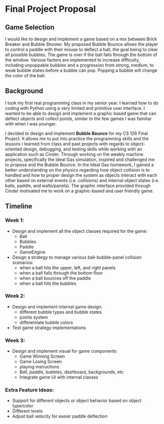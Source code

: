 # Final Project Proposal
## Game Selection
I would like to design and implement a game based on a mix between Brick Breaker
and Bubble Shooter. My proposed Bubble Bounce allows the player to control a 
paddle with their mouse to deflect a ball, the goal being to clear all possible 
bubbles. The game is over if the ball falls through the bottom of the window. 
Various factors are implemented to increase difficulty, including unpoppable 
bubbles and a progression from strong, medium, to weak bubble states before a 
bubble can pop. Popping a bubble will change the color of the ball.

## Background
I took my first real programming class in my senior year. I learned how to do 
coding with Python using a very limited and primitive user interface. I wanted 
to be able to design and implement a graphic based game that can deflect objects
and collect points, similar to the few games I was familiar with when I was 
younger.

I decided to design and implement **Bubble Bounce** for my CS 126 Final Project.
It allows me to put into practice the programming skills and the lessons I 
learned from class and past projects with regards to object-oriented design,
debugging, and testing skills while working with an application such as Cinder.
Through working on the weekly machine projects, specifically the  Ideal Gas 
simulation, inspired and challenged me to propose and the Bubble Bounce. In the
Ideal Gas homework, I gained a better understanding on the physics regarding 
how object collision is to handled and how to proper design the system as 
objects interact with each other based on external events (i.e. collisions) 
and internal object states (i.e. balls, paddle, and walls/panels). The graphic
interface provided through Cinder motivated me to work on a graphic-based and 
user friendly game.

## Timeline
### Week 1:
* Design and implement all the object classes required for the game:
    - Ball
    - Bubbles
    - Paddle
    - GameEngine
* Design a strategy to manage various ball-bubble-panel collision scenarios:
    - when a ball hits the upper, left, and right panels
    - when a ball falls through the bottom floor
    - when a ball bounces off the paddle
    - when a ball hits the bubbles

### Week 2:
* Design and implement internal game design:
  - different bubble types and bubble states
  - points system
  - differentiate bubble colors
* Test game strategy implementations
   
### Week 3:
* Design and implement visual for game components:
  - Game Winning Screen
  - Game Losing Screen
  - playing instructions
  - Ball, paddle, bubbles, dashboard, backgrounds, etc
  - Integrate game UI with internal classes

### Extra Feature Ideas:
* Support for different objects or object behavior based on object type/color
* Different levels 
* Adjust ball velocity for easier paddle deflection

